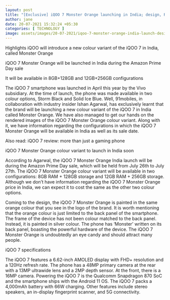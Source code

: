 ```yaml
---
layout: post
title: "[Exclusive] iQOO 7 Monster Orange launching in India; design, RAM/ storage configuration, and sale date revealed"
author: jane 
date: 20-07-2021 15:32:24 +05:30 
categories: [ TECHNOLOGY ] 
image: assets/images/20-07-2021/iqoo-7-monster-orange-india-launch-design-specifications-amazon-prime-day-sale.jpg
---
```

Highlights iQOO will introduce a new colour variant of the iQOO 7 in India, called Monster Orange

iQOO 7 Monster Orange will be launched in India during the Amazon Prime Day sale

It will be available in 8GB+128GB and 12GB+256GB configurations

The iQOO 7 smartphone was launched in April this year by the Vivo subsidiary. At the time of launch, the phone was made available in two colour options, Storm Black and Solid Ice Blue. Well, 91mobiles, in collaboration with industry insider Ishan Agarwal, has exclusively learnt that the brand will be launching a new colour variant of the iQOO 7 in India called Monster Orange. We have also managed to get our hands on the rendered images of the iQOO 7 Monster Orange colour variant. Along with it, we have information regarding the configurations in which the iQOO 7 Monster Orange will be available in India as well as its sale date.

Also read: iQOO 7 review: more than just a gaming phone

iQOO 7 Monster Orange colour variant to launch in India soon

According to Agarwal, the iQOO 7 Monster Orange India launch will be during the Amazon Prime Day sale, which will be held from July 26th to July 27th. The iQOO 7 Monster Orange colour variant will be available in two configurations: 8GB RAM + 128GB storage and 12GB RAM + 256GB storage. Although we don’t have information regarding the iQOO 7 Monster Orange price in India, we can expect it to cost the same as the other two colour options.

Coming to the design, the iQOO 7 Monster Orange is painted in the same orange colour that you see in the logo of the brand. It is worth mentioning that the orange colour is just limited to the back panel of the smartphone. The frame of the device has not been colour matched to the back panel. Instead, it is painted in silver colour. The phone has ‘Monster’ written on its back panel, boasting the powerful hardware of the device. The iQOO 7 Monster Orange is undoubtedly an eye candy and should attract many people.

iQOO 7 specifications

The iQOO 7 features a 6.62-inch AMOLED display with FHD+ resolution and a 120Hz refresh rate. The phone has a 48MP primary camera at the rear with a 13MP ultrawide lens and a 2MP depth sensor. At the front, there is a 16MP camera. Powering the iQOO 7 is the Qualcomm Snapdragon 870 SoC and the smartphone ships with the Android 11 OS. The iQOO 7 packs a 4,000mAh battery with 66W charging. Other features include stereo speakers, an in-display fingerprint scanner, and 5G connectivity.